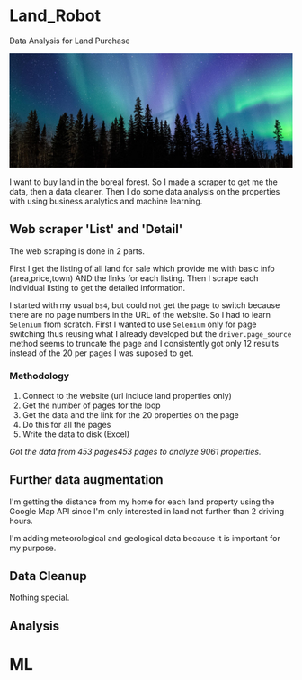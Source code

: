 # Land_Robot
Data Analysis for Land Purchase

![Boreal Forest](/media/myboreal.jpg)

I want to buy land in the boreal forest. So I made a scraper to get me the data, then a data cleaner. Then I do some data analysis on the properties with using business analytics and machine learning. 

## Web scraper 'List' and 'Detail'

The web scraping is done in 2 parts.

First I get the listing of all land for sale which provide me with basic info (area,price,town) AND the links for each listing. Then I scrape each individual listing to get the detailed information.

I started with my usual `bs4`, but could not get the page to switch because there are no page numbers in the URL of the website. So I had to learn `Selenium` from scratch. First I wanted to use `Selenium` only for page switching thus reusing what I already developed but the `driver.page_source` method seems to truncate the page and I consistently got only 12 results instead of the 20 per pages I was suposed to get.

### Methodology

1. Connect to the website (url include land properties only)
2. Get the number of pages for the loop
3. Get the data and the link for the 20 properties on the page
4. Do this for all the pages
5. Write the data to disk (Excel)

*Got the data from 453 pages453 pages to analyze 9061 properties.*

## Further data augmentation

I'm getting the distance from my home for each land property using the Google Map API since I'm only interested in land not further than 2 driving hours. 

I'm adding meteorological and geological data because it is important for my purpose.


## Data Cleanup

Nothing special.


## Analysis


# ML

